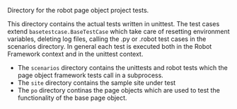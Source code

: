 Directory for the robot page object project tests.

This directory contains the actual tests written in unittest. The test cases extend `basetestcase.BaseTestCase` which
take care of resetting environment variables, deleting log files, calling the .py or .robot test cases in the
scenarios directory. In general each test is executed both in the Robot Framework context and in the unittest context.

- The `scenarios` directory contains the unittests and robot tests which the page object framework tests call in a
subprocess.
- The `site` directory contains the sample site under test
- The `po` directory continas the page objects which are used to test the functionality of the base page object.
